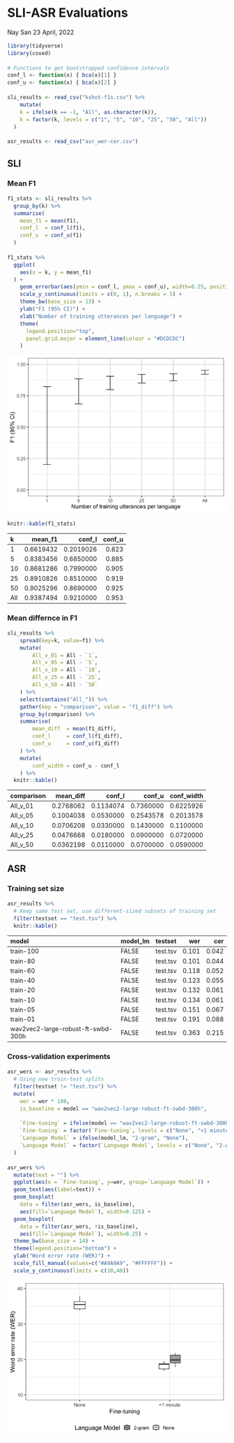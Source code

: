 SLI-ASR Evaluations
================
Nay San
23 April, 2022

``` r
library(tidyverse)
library(coxed)

# Functions to get bootstrapped confidence intervals
conf_l <- function(x) { bca(x)[1] }
conf_u <- function(x) { bca(x)[2] }

sli_results <- read_csv("kshot-f1s.csv") %>%
    mutate(
    k = ifelse(k == -1, "All", as.character(k)),
    k = factor(k, levels = c("1", "5", "10", "25", "50", "All"))
  )

asr_results <- read_csv("asr_wer-cer.csv")
```

## SLI

### Mean F1

``` r
f1_stats <- sli_results %>% 
  group_by(k) %>% 
  summarise(
    mean_f1 = mean(f1),
    conf_l  = conf_l(f1),
    conf_u  = conf_u(f1)
  )

f1_stats %>% 
  ggplot(
    aes(x = k, y = mean_f1)
  ) +
    geom_errorbar(aes(ymin = conf_l, ymax = conf_u), width=0.25, position=position_dodge(width=0.35)) +
    scale_y_continuous(limits = c(0, 1), n.breaks = 5) +
    theme_bw(base_size = 13) +
    ylab("F1 (95% CI)") +
    xlab("Number of training utterances per language") +
    theme(
      legend.position="top",
      panel.grid.major = element_line(colour = "#DCDCDC")
    )
```

![](README_files/figure-gfm/f1-plot-1.png)<!-- -->

``` r
knitr::kable(f1_stats)
```

| k   |  mean\_f1 |   conf\_l | conf\_u |
|:----|----------:|----------:|--------:|
| 1   | 0.6619432 | 0.2019026 |   0.823 |
| 5   | 0.8383456 | 0.6850000 |   0.885 |
| 10  | 0.8681286 | 0.7990000 |   0.905 |
| 25  | 0.8910826 | 0.8510000 |   0.919 |
| 50  | 0.9025296 | 0.8690000 |   0.925 |
| All | 0.9387494 | 0.9210000 |   0.953 |

### Mean differnce in F1

``` r
sli_results %>%
    spread(key=k, value=f1) %>% 
    mutate(
        All_v_01 = All - `1`,
        All_v_05 = All - `5`,
        All_v_10 = All - `10`,
        All_v_25 = All - `25`,
        All_v_50 = All - `50`
    ) %>%
    select(contains("All_")) %>%
    gather(key = "comparison", value = "f1_diff") %>%
    group_by(comparison) %>%
    summarise(
        mean_diff  = mean(f1_diff),
        conf_l     = conf_l(f1_diff),
        conf_u     = conf_u(f1_diff)
    ) %>%
    mutate(
        conf_width = conf_u - conf_l
    ) %>%
  knitr::kable()
```

| comparison | mean\_diff |   conf\_l |   conf\_u | conf\_width |
|:-----------|-----------:|----------:|----------:|------------:|
| All\_v\_01 |  0.2768062 | 0.1134074 | 0.7360000 |   0.6225926 |
| All\_v\_05 |  0.1004038 | 0.0530000 | 0.2543578 |   0.2013578 |
| All\_v\_10 |  0.0706208 | 0.0330000 | 0.1430000 |   0.1100000 |
| All\_v\_25 |  0.0476668 | 0.0180000 | 0.0900000 |   0.0720000 |
| All\_v\_50 |  0.0362198 | 0.0110000 | 0.0700000 |   0.0590000 |

## ASR

### Training set size

``` r
asr_results %>%
  # Keep same test set, use different-sized subsets of training set
  filter(testset == "test.tsv") %>%
  knitr::kable()
```

| model                              | model\_lm | testset  |   wer |   cer |
|:-----------------------------------|:----------|:---------|------:|------:|
| train-100                          | FALSE     | test.tsv | 0.101 | 0.042 |
| train-80                           | FALSE     | test.tsv | 0.101 | 0.044 |
| train-60                           | FALSE     | test.tsv | 0.118 | 0.052 |
| train-40                           | FALSE     | test.tsv | 0.123 | 0.055 |
| train-20                           | FALSE     | test.tsv | 0.132 | 0.061 |
| train-10                           | FALSE     | test.tsv | 0.134 | 0.061 |
| train-05                           | FALSE     | test.tsv | 0.151 | 0.067 |
| train-01                           | FALSE     | test.tsv | 0.191 | 0.088 |
| wav2vec2-large-robust-ft-swbd-300h | FALSE     | test.tsv | 0.363 | 0.215 |

### Cross-validation experiments

``` r
asr_wers <- asr_results %>%
  # Using new train-test splits
  filter(testset != "test.tsv") %>%
  mutate(
    wer = wer * 100,
    is_baseline = model == "wav2vec2-large-robust-ft-swbd-300h",
    
    `Fine-tuning` = ifelse(model == "wav2vec2-large-robust-ft-swbd-300h", "None", "<1 minute"),
    `Fine-tuning` = factor(`Fine-tuning`, levels = c("None", "<1 minute")),
    `Language Model` = ifelse(model_lm, "2-gram", "None"),
    `Language Model` = factor(`Language Model`, levels = c("None", "2-gram"))
  ) 

asr_wers %>%
  mutate(text = "") %>% 
  ggplot(aes(x = `Fine-tuning`, y=wer, group=`Language Model`)) +
  geom_text(aes(label=text)) +
  geom_boxplot(
    data = filter(asr_wers, is_baseline),
    aes(fill=`Language Model`), width=0.125) +
  geom_boxplot(
    data = filter(asr_wers, !is_baseline),
    aes(fill=`Language Model`), width=0.25) +
  theme_bw(base_size = 14) +
  theme(legend.position="bottom") +
  ylab("Word error rate (WER)") +
  scale_fill_manual(values=c("#A9A9A9", "#FFFFFF")) +
  scale_y_continuous(limits = c(10,40))
```

![](README_files/figure-gfm/cross-validation-1.png)<!-- -->

